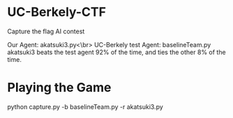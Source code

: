 # UC-Berkely-CTF
Capture the flag AI contest

Our Agent: akatsuki3.py<\br>
UC-Berkely test Agent: baselineTeam.py
akatsuki3 beats the test agent 92% of the time, and ties the other 8% of the time.

# Playing the Game 
 python capture.py -b baselineTeam.py -r akatsuki3.py
